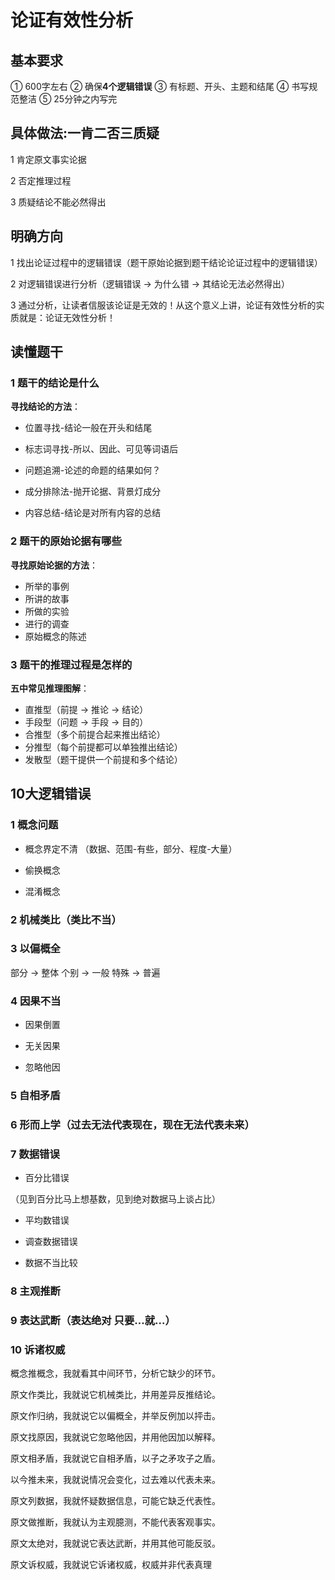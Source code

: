 # 论证有效性分析

## 基本要求

① 600字左右 ② 确保**4个逻辑错误** ③ 有标题、开头、主题和结尾 ④ 书写规范整洁 ⑤ 25分钟之内写完

## 具体做法:一肯二否三质疑

1 肯定原文事实论据

2 否定推理过程

3 质疑结论不能必然得出

## 明确方向

1 找出论证过程中的逻辑错误（题干原始论据到题干结论论证过程中的逻辑错误）

2 对逻辑错误进行分析（逻辑错误 → 为什么错 → 其结论无法必然得出）

3 通过分析，让读者信服该论证是无效的！从这个意义上讲，论证有效性分析的实质就是：论证无效性分析！

## 读懂题干

### 1 题干的结论是什么

**寻找结论的方法**：

- 位置寻找-结论一般在开头和结尾

- 标志词寻找-所以、因此、可见等词语后

- 问题追溯-论述的命题的结果如何？

- 成分排除法-抛开论据、背景灯成分

- 内容总结-结论是对所有内容的总结

### 2 题干的原始论据有哪些

**寻找原始论据的方法**：

- 所举的事例
- 所讲的故事
- 所做的实验
- 进行的调查
- 原始概念的陈述

### 3 题干的推理过程是怎样的

**五中常见推理图解**：

- 直推型（前提 → 推论 → 结论）
- 手段型（问题 → 手段 → 目的）
- 合推型（多个前提合起来推出结论）
- 分推型（每个前提都可以单独推出结论）
- 发散型（题干提供一个前提和多个结论）

## 10大逻辑错误

### 1 概念问题

- 概念界定不清 （数据、范围-有些，部分、程度-大量）

- 偷换概念

- 混淆概念

### 2 机械类比（类比不当）

### 3 以偏概全

部分 → 整体 个别 → 一般 特殊 → 普遍

### 4 因果不当

- 因果倒置

- 无关因果

- 忽略他因

### 5 自相矛盾

### 6 形而上学（过去无法代表现在，现在无法代表未来）

### 7 数据错误

- 百分比错误

（见到百分比马上想基数，见到绝对数据马上谈占比）

- 平均数错误

- 调查数据错误

- 数据不当比较

### 8 主观推断

### 9 表达武断（表达绝对 只要...就...）

### 10 诉诸权威













概念推概念，我就看其中间环节，分析它缺少的环节。

原文作类比，我就说它机械类比，并用差异反推结论。

原文作归纳，我就说它以偏概全，并举反例加以抨击。

原文找原因，我就说它忽略他因，并用他因加以解释。

原文相矛盾，我就说它自相矛盾，以子之矛攻子之盾。

以今推未来，我就说情况会变化，过去难以代表未来。

原文列数据，我就怀疑数据信息，可能它缺乏代表性。

原文做推断，我就认为主观臆测，不能代表客观事实。

原文太绝对，我就说它表达武断，并用其他可能反驳。

原文诉权威，我就说它诉诸权威，权威并非代表真理